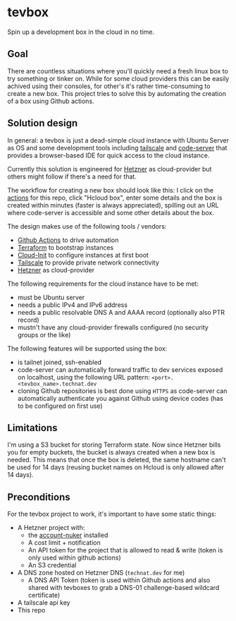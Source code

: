 # tevbox

Spin up a development box in the cloud in no time.

## Goal

There are countless situations where you'll quickly need a fresh linux box to try something or tinker on. While for some cloud providers this can be easily achived using their consoles, for other's it's rather time-consuming to create a new box. This project tries to solve this by automating the creation of a box using Github actions.

## Solution design

In general: a tevbox is just a dead-simple cloud instance with Ubuntu Server as OS and some development tools including [tailscale](https://tailscale.com) and [code-server](https://github.com/coder/code-server) that provides a browser-based IDE for quick access to the cloud instance.

Currently this solution is engineered for [Hetzner](http://hetzner.de/) as cloud-provider but others might follow if there's a need for that.

The workflow for creating a new box should look like this: I click on the [actions](https://github.com/the-technat/tevbox/actions) for this repo, click "Hcloud box", enter some details and the box is created within minutes (faster is always appreciated), spilling out an URL where code-server is accessible and some other details about the box.

The design makes use of the following tools / vendors:
- [Github Actions](https://docs.github.com/en/actions) to drive automation
- [Terraform](https://terraform.io) to bootstrap instances
- [Cloud-Init](https://cloudinit.readthedocs.io/en/latest/index.html) to configure instances at first boot
- [Tailscale](https://tailscale.com) to provide private network connectivity
- [Hetzner](https://hetzner.com/cloud) as cloud-provider

The following requirements for the cloud instance have to be met:
- must be Ubuntu server
- needs a public IPv4 and IPv6 address
- needs a public resolvable DNS A and AAAA record (optionally also PTR record)
- mustn't have any cloud-provider firewalls configured (no security groups or the like)

The following features will be supported using the box:
- is tailnet joined, ssh-enabled
- code-server can automatically forward traffic to dev services exposed on localhost, using the following URL pattern: `<port>.<tevbox_name>.technat.dev` 
- cloning Github repositories is best done using `HTTPS` as code-server can automatically authenticate you against Github using device codes (has to be configured on first use)

## Limitations

I'm using a S3 bucket for storing Terraform state. Now since Hetzner bills you for empty buckets, the bucket is always created when a new box is needed. This means that once the box is deleted, the same hostname can't be used for 14 days (reusing bucket names on Hcloud is only allowed after 14 days).

## Preconditions

For the tevbox project to work, it's important to have some static things:
- A Hetzner project with:
  - the [account-nuker](https://github.com/the-technat/account-nuker) installed 
  - A cost limit + notification 
  - An API token for the project that is allowed to read & write (token is only used within github actions) 
  - An S3 credential 
- A DNS zone hosted on Hetzner DNS (`technat.dev` for me) 
  - A DNS API Token (token is used within Github actions and also shared with tevboxes to grab a DNS-01 challenge-based wildcard certificate) 
- A tailscale api key 
- This repo
